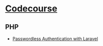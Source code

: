 # [Codecourse](https://www.codecourse.com/)

## PHP
- [Passwordless Authentication with Laravel](https://www.codecourse.com/lessons/passwordless-authentication-with-laravel)